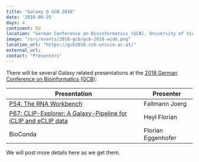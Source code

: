 ```yaml
---
title: "Galaxy @ GCB 2018"
date: '2018-09-25'
days: 4
continent: EU
location: "German Conference on Bioinformatics (GCB), University of Vienna, Vienna, Austria"
image: "/src/events/2018-gcb/gcb-2018-wide.png"
location_url: "https://gcb2018.csb.univie.ac.at/"
external_url: 
contact: "Presenters"
---
```


There will be several Galaxy related presentations at the [2018 German Conference on Bioinformatics (GCB)](https://gcb2018.csb.univie.ac.at/):

| Presentation | Presenter |
| --- | --- |
| [P54: The RNA Workbench](https://gcb2018.csb.univie.ac.at/posters) | Fallmann Joerg |
| [P67: CLIP-Explorer: A Galaxy-Pipeline for iCLIP and eCLIP data](https://gcb2018.csb.univie.ac.at/posters) | Heyl Florian |
| BioConda | Florian Eggenhofer |

We will post more details here as we get them.

